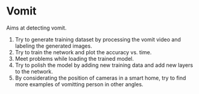 # Vomit
Aims at detecting vomit.
1. Try to generate training dataset by processing the vomit video and labeling the generated images.
2. Try to train the network and plot the accuracy vs. time.
3. Meet problems while loading the trained model.
4. Try to polish the model by adding new training data and add new layers to the network.
5. By considerating the position of cameras in a smart home, try to find more examples of vomitting person in other angles.
